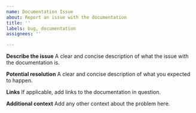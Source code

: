 ```yaml
---
name: Documentation Issue
about: Report an issue with the documentation
title: ''
labels: bug, documentation
assignees: ''

---
```


**Describe the issue**
A clear and concise description of what the issue with the documentation is.

**Potential resolution**
A clear and concise description of what you expected to happen.

**Links**
If applicable, add links to the documentation in question.

**Additional context**
Add any other context about the problem here.

